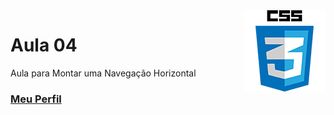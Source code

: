 <img align="right" src="../../../img/css.png" width="130"/>

# Aula 04 

Aula para Montar uma Navegação Horizontal


### [Meu Perfil](http://phstefen.github.io/)